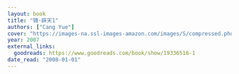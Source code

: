 ```yaml
---
layout: book
title: "镜·辟天1"
authors: ["Cang Yue"]
cover: "https://images-na.ssl-images-amazon.com/images/S/compressed.photo.goodreads.com/books/1386670618i/19336516.jpg"
year: 2007
external_links:
  goodreads: https://www.goodreads.com/book/show/19336516-1
date_read: "2008-01-01"
---
```

